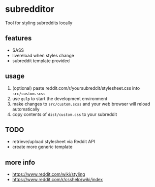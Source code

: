 # subredditor
Tool for styling subreddits locally

## features
  - SASS
  - livereload when styles change
  - subreddit template provided

## usage
  1. (optional) paste reddit.com/r/yoursubreddit/stylesheet.css into `src/custom.scss`
  2. use `gulp` to start the development environment
  3. make changes to `src/custom.scss` and your web browser will reload automatically
  4. copy contents of `dist/custom.css` to your subreddit

## TODO
  - retrieve/upload stylesheet via Reddit API
  - create more generic template
  
## more info
  - https://www.reddit.com/wiki/styling
  - https://www.reddit.com/r/csshelp/wiki/index
